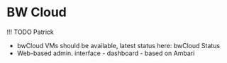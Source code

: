 # BW Cloud

!!! TODO
    Patrick
    

- bwCloud VMs should be available, latest status here: bwCloud Status
- Web-based admin. interface - dashboard - based on Ambari